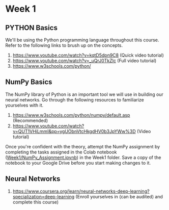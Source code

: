 # Week 1

## PYTHON Basics

We'll be using the Python programming language throughout this course. Refer to the following links to brush up on the concepts.
1) https://www.youtube.com/watch?v=kqtD5dpn9C8 (Quick video tutorial)
2) https://www.youtube.com/watch?v=_uQrJ0TkZlc (Full video tutorial)
3) https://www.w3schools.com/python/

## NumPy Basics

The NumPy library of Python is an important tool we will use in building our neural networks. Go through the following resources to familiarize yourselves with it.
1) https://www.w3schools.com/python/numpy/default.asp (Recommended)
2) https://www.youtube.com/watch?v=QUT1VHiLmmI&pp=ygUObnVtcHkgdHV0b3JpYWw%3D (Video tutorial)

Once you're confident with the theory, attempt the NumPy assignment by completing the tasks assigned in the Colab notebook ([Week1/NumPy_Assignment.ipynb](https://github.com/deeksha-4/LS-Neural-Networks-NLP/blob/d01828745564914c97083791380ad87fea217176/Week1/NumPy_Assignment.ipynb)) in the Week1 folder. Save a copy of the notebook to your Google Drive before you start making changes to it.

## Neural Networks

1) https://www.coursera.org/learn/neural-networks-deep-learning?specialization=deep-learning (Enroll yourselves in (can be audited) and complete this course)

